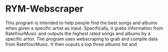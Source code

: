 # RYM-Webscraper
This program is intended to help people find the best songs and albums when given a specific artist as input. Specifically, it grabs information from RateYourMusic and outputs the highest rated songs and albums by a specific artist. The program uses webscraping to grab and compile data from RateYourMusic. It then ouputs a top three albums list and 
